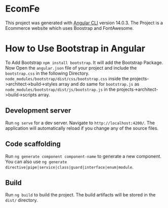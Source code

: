 # EcomFe

This project was generated with [Angular CLI](https://github.com/angular/angular-cli) version 14.0.3. The Project is a Ecommerce website which uses Boostrap and FontAwesome.

# How to Use Bootstrap in Angular

To Add Bootstrap `npm install bootstrap`. It will add the Bootstrap Package.
Now Open the `angular.json` file of your project and include the `bootstrap.css` in the following Directory.
`node_modules/bootstrap/dist/css/bootstrap.css` inside the projects->architect->build->styles array and do same for `bootstrap.js` as
`node_modules/bootstrap/dist/js/bootstrap.js` in the projects->architect->build->scripts array.

## Development server

Run `ng serve` for a dev server. Navigate to `http://localhost:4200/`. The application will automatically reload if you change any of the source files.

## Code scaffolding

Run `ng generate component component-name` to generate a new component. You can also use `ng generate directive|pipe|service|class|guard|interface|enum|module`.

## Build

Run `ng build` to build the project. The build artifacts will be stored in the `dist/` directory.

